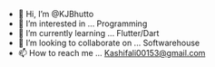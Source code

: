 - 👋 Hi, I’m @KJBhutto
- 👀 I’m interested in ... Programming
- 🌱 I’m currently learning ... Flutter/Dart
- 💞️ I’m looking to collaborate on ... Softwarehouse
- 📫 How to reach me ... Kashifali00153@gmail.com

<!---
KJBhutto/KJBhutto is a ✨ special ✨ repository because its `README.md` (this file) appears on your GitHub profile.
You can click the Preview link to take a look at your changes.
--->

